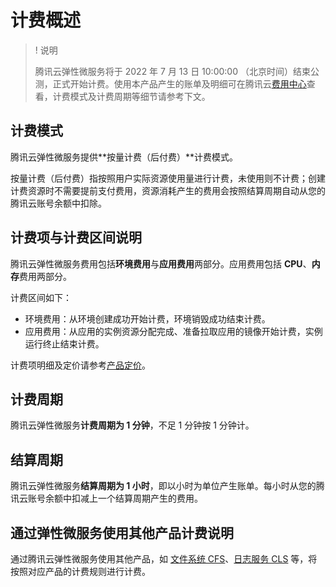 # 计费概述

>! 说明
>
>腾讯云弹性微服务将于 2022 年 7 月 13 日 10:00:00 （北京时间）结束公测，正式开始计费。使用本产品产生的账单及明细可在腾讯云[费用中心](https://console.cloud.tencent.com/expense/bill/overview)查看，计费模式及计费周期等细节请参考下文。

## 计费模式
腾讯云弹性微服务提供**按量计费（后付费）**计费模式。

按量计费（后付费）指按照用户实际资源使用量进行计费，未使用则不计费；创建计费资源时不需要提前支付费用，资源消耗产生的费用会按照结算周期自动从您的腾讯云账号余额中扣除。

## 计费项与计费区间说明
腾讯云弹性微服务费用包括**环境费用**与**应用费用**两部分。应用费用包括 **CPU**、**内存**费用两部分。

计费区间如下：

- 环境费用：从环境创建成功开始计费，环境销毁成功结束计费。
- 应用费用：从应用的实例资源分配完成、准备拉取应用的镜像开始计费，实例运行终止结束计费。

计费项明细及定价请参考[产品定价](https://cloud.tencent.com/document/product/1371/75200)。

## 计费周期
腾讯云弹性微服务**计费周期为 1 分钟**，不足 1 分钟按 1 分钟计。

## 结算周期
腾讯云弹性微服务**结算周期为 1 小时**，即以小时为单位产生账单。每小时从您的腾讯云账号余额中扣减上一个结算周期产生的费用。

## 通过弹性微服务使用其他产品计费说明
通过腾讯云弹性微服务使用其他产品，如 [文件系统 CFS](https://cloud.tencent.com/document/product/582/9553)、[日志服务 CLS](https://cloud.tencent.com/document/product/614/45802) 等，将按照对应产品的计费规则进行计费。